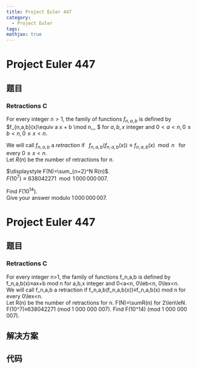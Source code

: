 ```yaml
---
title: Project Euler 447
category:
  - Project Euler
tags:
mathjax: true
---
```

<escape><!-- more --></escape>
    
# Project Euler 447
## 题目
### Retractions C



For every integer $n>1$, the family of functions $f_{n,a,b}$ is defined 
by  <br />
$f_{n,a,b}(x)\equiv a x + b \mod n\,\,\, $ for $a,b,x$ integer and  $0< a <n, 0 \le b < n,0 \le x < n$. 

We will call $f_{n,a,b}$ a <i>retraction</i> if $\,\,\, f_{n,a,b}(f_{n,a,b}(x)) \equiv f_{n,a,b}(x) \mod n \,\,\,$ for every $0 \le x < n$.<br />
Let $R(n)$ be the number of retractions for $n$.


$\displaystyle F(N)=\sum_{n=2}^N R(n)$. <br /> 
$F(10^7)\equiv 638042271 \mod 1\,000\,000\,007$.<br />

Find $F(10^{14})$.<br />
Give your answer modulo $1\,000\,000\,007$.





# Project Euler 447
## 题目
### Retractions C

For every integer n>1, the family of functions f_n,a,b  is defined by f_n,a,b(x)≡ax+b mod n for a,b,x integer and  0<a<n, 0\leb<n, 0\lex<n.<br>We will call f_n,a,b a retraction if f_n,a,b(f_n,a,b(x))≡f_n,a,b(x) mod n for every 0\lex<n.<br>Let R(n) be the number of retractions for n.
F(N)=\sumR(n) for 2\len\leN.<br>F(10^7)≡638042271 (mod 1 000 000 007).
Find F(10^14) (mod 1 000 000 007).


## 解决方案


## 代码


